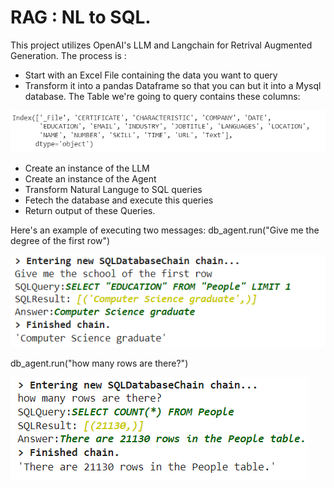 # RAG : NL to SQL. 

This project utilizes OpenAI's LLM and Langchain for Retrival Augmented Generation.
The process is : 
* Start with an Excel File containing the data you want to query
* Transform it into a pandas Dataframe so that you can but it into a Mysql database.
The Table we're going to query contains these columns:

![Approach](db.png)

* Create an instance of the LLM
* Create an instance of the Agent
* Transform Natural Languge to SQL queries
* Fetech the database and execute this queries
* Return output of these Queries.

Here's an example of executing two messages: 
db_agent.run("Give me the degree of the first row")

![Approach](degree.png)

db_agent.run("how many rows are there?")

![Approach](count.png)
